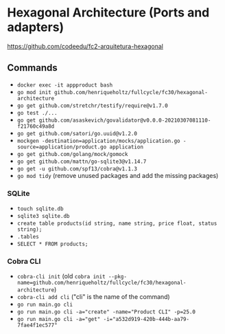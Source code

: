# Hexagonal Architecture (Ports and adapters)

https://github.com/codeedu/fc2-arquitetura-hexagonal

## Commands

- `docker exec -it appproduct bash`
- `go mod init github.com/henriqueholtz/fullcycle/fc30/hexagonal-architecture`
- `go get github.com/stretchr/testify/require@v1.7.0`
- `go test ./...`
- `go get github.com/asaskevich/govalidator@v0.0.0-20210307081110-f21760c49a8d`
- `go get github.com/satori/go.uuid@v1.2.0`
- `mockgen -destination=application/mocks/application.go -source=application/product.go application`
- `go get github.com/golang/mock/gomock`
- `go get github.com/mattn/go-sqlite3@v1.14.7`
- `go get -u github.com/spf13/cobra@v1.1.3`
- `go mod tidy` (remove unused packages and add the missing packages)

### SQLite

- `touch sqlite.db`
- `sqlite3 sqlite.db`
- `create table products(id string, name string, price float, status string);`
- `.tables`
- `SELECT * FROM products;`

### Cobra CLI

- `cobra-cli init` (old `cobra init --pkg-name=github.com/henriqueholtz/fullcycle/fc30/hexagonal-architecture`)
- `cobra-cli add cli` ("cli" is the name of the command)
- `go run main.go cli`
- `go run main.go cli -a="create" -name="Product CLI" -p=25.0`
- `go run main.go cli -a="get" -i="a532d919-420b-444b-aa79-7fae4f1ec577"`
